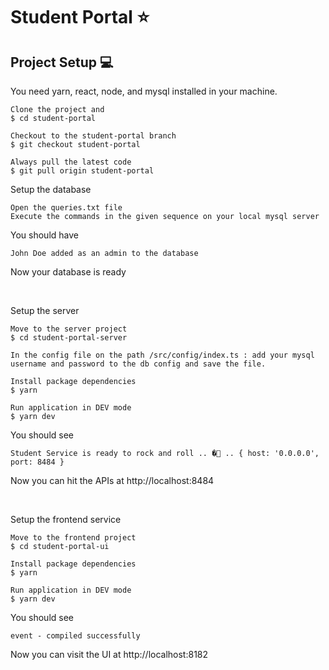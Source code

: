 # Student Portal ⭐

## Project Setup 💻

You need yarn, react, node, and mysql installed in your machine.

```
Clone the project and
$ cd student-portal

Checkout to the student-portal branch
$ git checkout student-portal

Always pull the latest code
$ git pull origin student-portal
```

Setup the database
```
Open the queries.txt file
Execute the commands in the given sequence on your local mysql server
```

You should have

```
John Doe added as an admin to the database
```

Now your database is ready

<br />

Setup the server
```
Move to the server project
$ cd student-portal-server

In the config file on the path /src/config/index.ts : add your mysql username and password to the db config and save the file.

Install package dependencies
$ yarn

Run application in DEV mode
$ yarn dev
```

You should see

```
Student Service is ready to rock and roll .. �🚀 .. { host: '0.0.0.0', port: 8484 }
```

Now you can hit the APIs at http://localhost:8484

<br />

Setup the frontend service
```
Move to the frontend project
$ cd student-portal-ui

Install package dependencies
$ yarn

Run application in DEV mode
$ yarn dev
```

You should see

```
event - compiled successfully
```

Now you can visit the UI at http://localhost:8182

<br />
